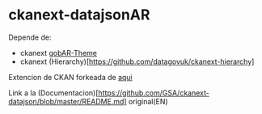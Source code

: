 ckanext-datajsonAR
================
Depende de: 
+ ckanext [gobAR-Theme](https://github.com/gobabiertoAR/distribuible.datos.gob.ar)
+ ckanext (Hierarchy)[https://github.com/datagovuk/ckanext-hierarchy]

Extencion de CKAN forkeada de [aqui](https://github.com/GSA/ckanext-datajson)

Link a la (Documentacion)[https://github.com/GSA/ckanext-datajson/blob/master/README.md] original(EN)
